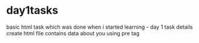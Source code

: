 # day1tasks
basic html task which was done when i started learning - day 1 task details create html file contains data about you using pre tag 
